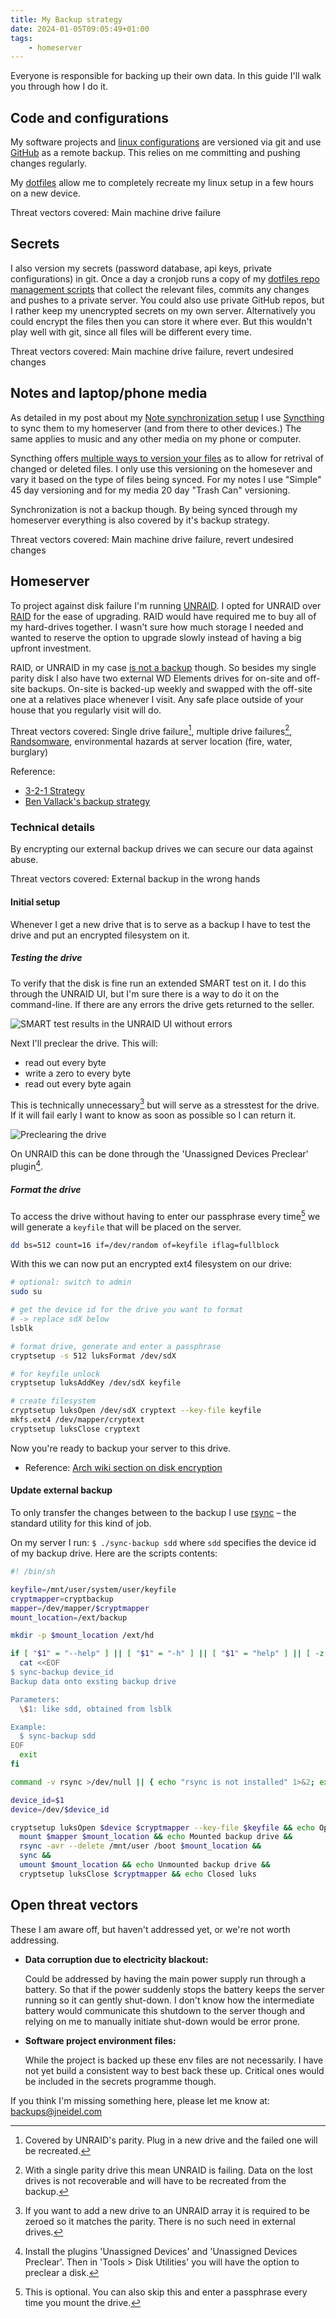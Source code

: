 ```yaml
---
title: My Backup strategy
date: 2024-01-05T09:05:49+01:00
tags:
    - homeserver
---
```


Everyone is responsible for backing up their own data.
In this guide I'll walk you through how I do it.

## Code and configurations

My software projects and [linux configurations](https://github.com/jneidel/dotfiles) are versioned via git and use
[GitHub](https://github.com/jneidel) as a remote backup.
This relies on me committing and pushing changes regularly.

My [dotfiles](https://github.com/jneidel/dotfiles) allow me to completely recreate my linux
setup in a few hours on a new device.

Threat vectors covered: Main machine drive failure

## Secrets

I also version my secrets (password database, api keys, private configurations)
in git. Once a day a cronjob runs a copy of my [dotfiles repo management scripts](https://github.com/jneidel/dotfiles/tree/master/repo) that collect the relevant files, commits any changes and pushes to a private server.
You could also use private GitHub repos, but I rather keep my unencrypted
secrets on my own server.
Alternatively you could encrypt the files then you can store it where ever.
But this wouldn't play well with git, since all files will be different every
time.

Threat vectors covered: Main machine drive failure, revert undesired changes

## Notes and laptop/phone media

As detailed in my post about my [Note synchronization
setup](/blog/guide/sync-notes) I use [Syncthing](https://syncthing.net) to sync
them to my homeserver (and from there to other devices.)
The same applies to music and any other media on my phone or computer.

Syncthing offers [multiple ways to version your files](https://docs.syncthing.net/users/versioning.html) as to allow for retrival of
changed or deleted files. I only use this versioning on the homesever and vary
it based on the type of files being synced. For my notes I use "Simple" 45 day
versioning and for my media 20 day "Trash Can" versioning.

Synchronization is not a backup though.
By being synced through my homeserver everything is also covered by it's backup
strategy.

Threat vectors covered: Main machine drive failure, revert undesired changes

## Homeserver

To project against disk failure I'm running [UNRAID](https://unraid.net).
I opted for UNRAID over [RAID](https://en.wikipedia.org/wiki/RAID) for the ease of upgrading.
RAID would have required me to buy all of my hard-drives together.
I wasn't sure how much storage I needed and wanted to reserve the option to
upgrade slowly instead of having a big upfront investment.

RAID, or UNRAID in my case [is not a backup](https://www.raidisnotabackup.com/) though.
So besides my single parity disk I also have two external WD Elements drives for
on-site and off-site backups.
On-site is backed-up weekly and swapped with the off-site one at a relatives
place whenever I visit.
Any safe place outside of your house that you regularly visit will do.

Threat vectors covered: Single drive failure[^single], multiple drive
failures[^multi], [Randsomware](https://en.wikipedia.org/wiki/Ransomware), environmental hazards at server location (fire, water, burglary)

[^single]: Covered by UNRAID's parity. Plug in a new drive and the failed one will be recreated.
[^multi]: With a single parity drive this mean UNRAID is failing. Data on the
    lost drives is not recoverable and will have to be recreated from the
    backup.

Reference:
- [3-2-1 Strategy](https://www.seagate.com/blog/what-is-a-3-2-1-backup-strategy)
- [Ben Vallack's backup strategy](https://yewtu.be/watch?v=9seIRMZLpnc)

### Technical details

By encrypting our external backup drives we can secure our data against abuse.

Threat vectors covered: External backup in the wrong hands

#### Initial setup

Whenever I get a new drive that is to serve as a backup I have to test the drive
and put an encrypted filesystem on it.

##### Testing the drive

To verify that the disk is fine run an extended SMART test on it.
I do this through the UNRAID UI, but I'm sure there is a way to do it on the
command-line. If there are any errors the drive gets returned to the seller.

![SMART test results in the UNRAID UI without
errors](/img/2024/SMART-test-no-errors.png)

Next I'll preclear the drive. This will:
- read out every byte
- write a zero to every byte
- read out every byte again

This is technically unnecessary[^preclear] but will serve as a stresstest for
the drive.
If it will fail early I want to know as soon as possible so I can return it.

![Preclearing the drive](/img/2024/preclearing-drive.png)

[^preclear]: If you want to add a new drive to an UNRAID array it is required to
be zeroed so it matches the parity. There is no such need in external drives.

On UNRAID this can be done through the 'Unassigned Devices Preclear'
plugin[^more].

[^more]: Install the plugins 'Unassigned Devices' and 'Unassigned Devices
Preclear'. Then in 'Tools > Disk Utilities' you will have the option to preclear
a disk.

##### Format the drive

To access the drive without having to enter our passphrase every time[^opt] we
will generate a `keyfile` that will be placed on the server.

```sh
dd bs=512 count=16 if=/dev/random of=keyfile iflag=fullblock
```

With this we can now put an encrypted ext4 filesystem on our drive:

```sh
# optional: switch to admin
sudo su

# get the device id for the drive you want to format
# -> replace sdX below
lsblk

# format drive, generate and enter a passphrase
cryptsetup -s 512 luksFormat /dev/sdX

# for keyfile unlock
cryptsetup luksAddKey /dev/sdX keyfile

# create filesystem
cryptsetup luksOpen /dev/sdX cryptext --key-file keyfile
mkfs.ext4 /dev/mapper/cryptext
cryptsetup luksClose cryptext
```

Now you're ready to backup your server to this drive.

- Reference: [Arch wiki section on disk encryption](https://wiki.archlinux.org/title/Dm-crypt/Device_encryption#Using_LUKS_to_format_partitions_with_a_keyfile)

[^opt]: This is optional. You can also skip this and enter a passphrase every time you mount the drive.

#### Update external backup

To only transfer the changes between to the backup I use [rsync](https://rsync.samba.org/) – the
standard utility for this kind of job.

On my server I run: `$ ./sync-backup sdd` where `sdd` specifies the device id of
my backup drive.
Here are the scripts contents:

```sh
#! /bin/sh

keyfile=/mnt/user/system/user/keyfile
cryptmapper=cryptbackup
mapper=/dev/mapper/$cryptmapper
mount_location=/ext/backup

mkdir -p $mount_location /ext/hd

if [ "$1" = "--help" ] || [ "$1" = "-h" ] || [ "$1" = "help" ] || [ -z "$1" ]; then
  cat <<EOF
$ sync-backup device_id
Backup data onto exsting backup drive

Parameters:
  \$1: like sdd, obtained from lsblk

Example:
  $ sync-backup sdd
EOF
  exit
fi

command -v rsync >/dev/null || { echo "rsync is not installed" 1>&2; exit 127; }

device_id=$1
device=/dev/$device_id

cryptsetup luksOpen $device $cryptmapper --key-file $keyfile && echo Opened luks && sleep 4s &&
  mount $mapper $mount_location && echo Mounted backup drive &&
  rsync -avr --delete /mnt/user /boot $mount_location &&
  sync &&
  umount $mount_location && echo Unmounted backup drive &&
  cryptsetup luksClose $cryptmapper && echo Closed luks
```

## Open threat vectors

These I am aware off, but haven't addressed yet, or we're not worth addressing.

- **Data corruption due to electricity blackout:**

  Could be addressed by having the main power supply run through a battery. So
  that if the power suddenly stops the battery keeps the server running so it
  can gently shut-down. I don't know how the intermediate battery would
  communicate this shutdown to the server though and relying on me to manually
  initiate shut-down would be error prone.

- **Software project environment files:**

  While the project is backed up these env files are not necessarily.
  I have not yet build a consistent way to best back these up.
  Critical ones would be included in the secrets programme though.

If you think I'm missing something here, please let me know at: [backups@jneidel.com](mailto:backups@jneidel.com)
